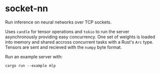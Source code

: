 # socket-nn
Run inference on neural networks over TCP sockets.

Uses `candle` for tensor operations and `tokio` to run the server asynchronously providing easy concurrency. One set of weights is loaded into memory and shared accross concurrent tasks with a Rust's `Arc` type. Tensors are sent and recieved with the `numpy` byte format.

Run an example server with:
```
cargo run --example mlp
```